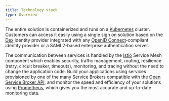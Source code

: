 ```yaml
---
title: Technology stack
type: Overview
---
```


The entire solution is containerized and runs on a [Kubernetes](https://kubernetes.io/) cluster. Customers can access it easily using a single sign on solution based on the [Dex](https://github.com/coreos/dex) identity provider integrated with any [OpenID Connect](https://openid.net/connect/)-compliant identity provider or a SAML2-based enterprise authentication server.

The communication between services is handled by the [Istio](https://istio.io/) Service Mesh component which enables security, traffic management, routing, resilience (retry, circuit breaker, timeouts), monitoring, and tracing without the need to change the application code.
Build your applications using services provisioned by one of the many Service Brokers compatible with the [Open Service Broker API](https://www.openservicebrokerapi.org/), and monitor the speed and efficiency of your solutions using [Prometheus](https://prometheus.io/), which gives you the most accurate and up-to-date monitoring data.
